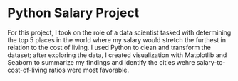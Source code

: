 # Python Salary Project
For this project, I took on the role of a data scientist tasked with determining the top 5 places in the world where my salary would stretch the furthest in relation to the cost of living. I used Python to clean and transform the dataset; after exploring the data, I created visualization with Matplotlib and Seaborn to summarize my findings and identify the cities wehre salary-to-cost-of-living ratios were most favorable.
